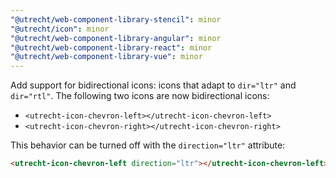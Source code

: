 ```yaml
---
"@utrecht/web-component-library-stencil": minor
"@utrecht/icon": minor
"@utrecht/web-component-library-angular": minor
"@utrecht/web-component-library-react": minor
"@utrecht/web-component-library-vue": minor
---
```


Add support for bidirectional icons: icons that adapt to `dir="ltr"` and `dir="rtl"`. The following two icons are now bidirectional icons:

- `<utrecht-icon-chevron-left></utrecht-icon-chevron-left>`
- `<utrecht-icon-chevron-right></utrecht-icon-chevron-right>`

This behavior can be turned off with the `direction="ltr"` attribute:

```html
<utrecht-icon-chevron-left direction="ltr"></utrecht-icon-chevron-left>
```
